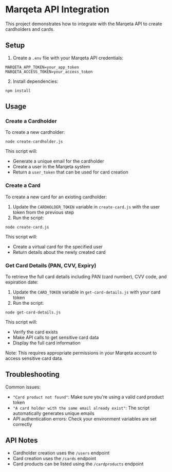# Marqeta API Integration

This project demonstrates how to integrate with the Marqeta API to create cardholders and cards.

## Setup

1. Create a `.env` file with your Marqeta API credentials:
```
MARQETA_APP_TOKEN=your_app_token
MARQETA_ACCESS_TOKEN=your_access_token
```

2. Install dependencies:
```
npm install
```

## Usage

### Create a Cardholder

To create a new cardholder:

```
node create-cardholder.js
```

This script will:
- Generate a unique email for the cardholder
- Create a user in the Marqeta system
- Return a `user_token` that can be used for card creation

### Create a Card

To create a new card for an existing cardholder:

1. Update the `CARDHOLDER_TOKEN` variable in `create-card.js` with the user token from the previous step
2. Run the script:

```
node create-card.js
```

This script will:
- Create a virtual card for the specified user
- Return details about the newly created card

### Get Card Details (PAN, CVV, Expiry)

To retrieve the full card details including PAN (card number), CVV code, and expiration date:

1. Update the `CARD_TOKEN` variable in `get-card-details.js` with your card token
2. Run the script:

```
node get-card-details.js
```

This script will:
- Verify the card exists
- Make API calls to get sensitive card data
- Display the full card information

Note: This requires appropriate permissions in your Marqeta account to access sensitive card data.

## Troubleshooting

Common issues:
- `"Card product not found"`: Make sure you're using a valid card product token
- `"A card holder with the same email already exist"`: The script automatically generates unique emails
- API authentication errors: Check your environment variables are set correctly

## API Notes

- Cardholder creation uses the `/users` endpoint
- Card creation uses the `/cards` endpoint
- Card products can be listed using the `/cardproducts` endpoint 